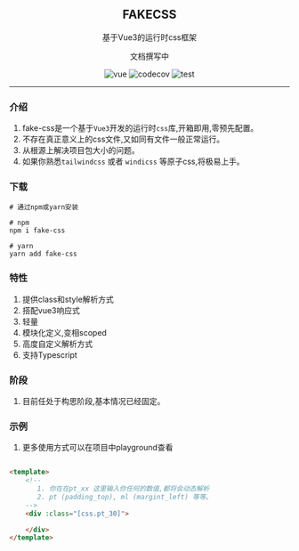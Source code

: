 <div align="center">
  <h2>FAKECSS</h2>
  <p>基于Vue3的运行时css框架</p>
  <p>
    文档撰写中
  </p>
  <p>
    <img src="https://img.shields.io/badge/vue-v3.2.0%2B-%23407fbc" alt="vue">
    <img src="https://img.shields.io/codecov/c/github/so11y/fake-css" alt="codecov">
    <img src="https://github.com/so11y/fake-css/actions/workflows/main.yml/badge.svg" alt="test">
  </p>
</div>

---


### 介绍

1. fake-css是一个基于`Vue3`开发的运行时`css`库,开箱即用,零预先配置。
2. 不存在真正意义上的css文件,又如同有文件一般正常运行。
3. 从根源上解决项目包大小的问题。
4. 如果你熟悉`tailwindcss` 或者 `windicss` 等原子css,将极易上手。


### 下载

```shell
# 通过npm或yarn安装

# npm
npm i fake-css

# yarn
yarn add fake-css
```


### 特性
1. 提供class和style解析方式
2. 搭配vue3响应式
3. 轻量
4. 模块化定义,变相scoped
5. 高度自定义解析方式
6. 支持Typescript

### 阶段

1. 目前任处于构思阶段,基本情况已经固定。



### 示例

1. 更多使用方式可以在项目中playground查看

``` html

<template>
    <!--
       1. 你在在pt_xx 这里输入你任何的数值,都将会动态解析
       2. pt (padding_top), ml (margint_left) 等等。
    -->
    <div :class="[css.pt_30]">

    </div>
</template>

```





